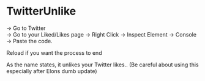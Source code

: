 # TwitterUnlike

-> Go to Twitter  
-> Go to your Liked/Likes page 
-> Right Click 
-> Inspect Element 
-> Console 
-> Paste the code.

Reload if you want the process to end

As the name states, it unlikes your Twitter likes.. 
(Be careful about using this especially after Elons dumb update)
